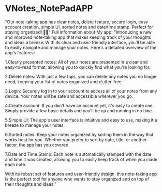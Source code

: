 # VNotes_NotePadAPP
"Our note-taking app has clear notes, delete feature, secure login, easy account creation, simple UI, sorted notes and date/time stamp. Perfect for staying organized! 📝💡"
Full Information about My app:
"Introducing a new and improved note-taking app that makes keeping track of your thoughts and ideas a breeze. With its clear and user-friendly interface, you'll be able to easily navigate and manage your notes. Here's a detailed overview of the app's features:

1.Clearly presented notes: All of your notes are presented in a clear and easy-to-read format, allowing you to quickly find what you're looking for.

2.Delete notes: With just a few taps, you can delete any notes you no longer need, keeping your list of notes organized and clutter-free.

3.Login: Securely log in to your account to access all of your notes from any device. Your notes will be safe and accessible wherever you go.

4.Create account: If you don't have an account yet, it's easy to create one. Simply provide a few basic details and you'll be up and running in no time.

5.Simple UI: The app's user interface is intuitive and easy to use, making it a breeze to manage your notes.

6.Sorted notes: Keep your notes organized by sorting them in the way that works best for you. Whether you prefer to sort by date, title, or another factor, the app has you covered.

7.Date and Time Stamp: Each note is automatically stamped with the date and time it was created, allowing you to easily keep track of when you made each note.

With its robust set of features and user-friendly design, this note-taking app is the perfect tool for anyone who wants to stay organized and on top of their thoughts and ideas."

